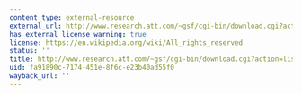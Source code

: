 ```yaml
---
content_type: external-resource
external_url: http://www.research.att.com/~gsf/cgi-bin/download.cgi?action=list&name=uwin-base
has_external_license_warning: true
license: https://en.wikipedia.org/wiki/All_rights_reserved
status: ''
title: http://www.research.att.com/~gsf/cgi-bin/download.cgi?action=list&name=uwin-base
uid: fa91890c-7174-451e-8f6c-e23b40ad55f0
wayback_url: ''
---
```

